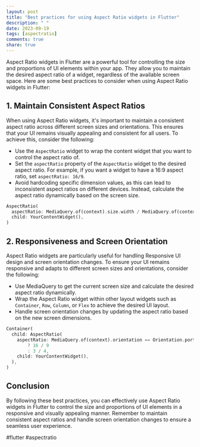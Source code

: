 ```yaml
---
layout: post
title: "Best practices for using Aspect Ratio widgets in Flutter"
description: " "
date: 2023-09-19
tags: [aspectratio]
comments: true
share: true
---
```


Aspect Ratio widgets in Flutter are a powerful tool for controlling the size and proportions of UI elements within your app. They allow you to maintain the desired aspect ratio of a widget, regardless of the available screen space. Here are some best practices to consider when using Aspect Ratio widgets in Flutter:

## 1. Maintain Consistent Aspect Ratios

When using Aspect Ratio widgets, it's important to maintain a consistent aspect ratio across different screen sizes and orientations. This ensures that your UI remains visually appealing and consistent for all users. To achieve this, consider the following:

- Use the `AspectRatio` widget to wrap the content widget that you want to control the aspect ratio of.
- Set the `aspectRatio` property of the `AspectRatio` widget to the desired aspect ratio. For example, if you want a widget to have a 16:9 aspect ratio, set `aspectRatio: 16/9`.
- Avoid hardcoding specific dimension values, as this can lead to inconsistent aspect ratios on different devices. Instead, calculate the aspect ratio dynamically based on the screen size.

```dart
AspectRatio(
  aspectRatio: MediaQuery.of(context).size.width / MediaQuery.of(context).size.height,
  child: YourContentWidget(),
)
```

## 2. Responsiveness and Screen Orientation

Aspect Ratio widgets are particularly useful for handling Responsive UI design and screen orientation changes. To ensure your UI remains responsive and adapts to different screen sizes and orientations, consider the following:

- Use MediaQuery to get the current screen size and calculate the desired aspect ratio dynamically.
- Wrap the Aspect Ratio widget within other layout widgets such as `Container`, `Row`, `Column`, or `Flex` to achieve the desired UI layout.
- Handle screen orientation changes by updating the aspect ratio based on the new screen dimensions.

```dart
Container(
  child: AspectRatio(
    aspectRatio: MediaQuery.of(context).orientation == Orientation.portrait
        ? 16 / 9
        : 3 / 4,
    child: YourContentWidget(),
  ),
)
```

## Conclusion

By following these best practices, you can effectively use Aspect Ratio widgets in Flutter to control the size and proportions of UI elements in a responsive and visually appealing manner. Remember to maintain consistent aspect ratios and handle screen orientation changes to ensure a seamless user experience.

#flutter #aspectratio
